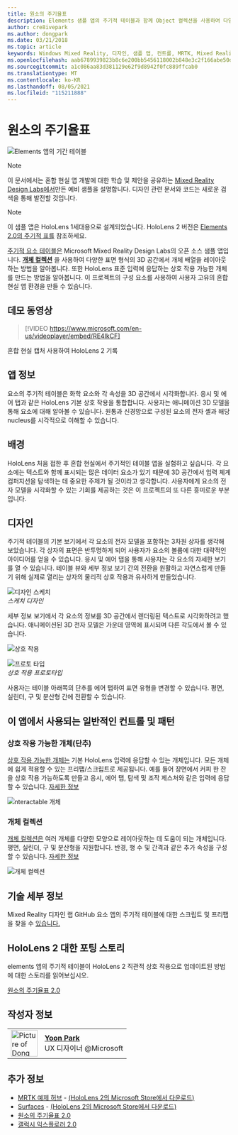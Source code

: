 ```yaml
---
title: 원소의 주기율표
description: Elements 샘플 앱의 주기적 테이블과 함께 Object 컬렉션을 사용하여 다양한 표면 형식의 3D 공간에서 개체 배열을 레이아웃하는 방법을 알아봅니다.
author: cre8ivepark
ms.author: dongpark
ms.date: 03/21/2018
ms.topic: article
keywords: Windows Mixed Reality, 디자인, 샘플 앱, 컨트롤, MRTK, Mixed Reality Toolkit, Unity, 샘플 앱, 예제 앱, 오픈 소스, Microsoft Store, HoloLens, 혼합 현실 헤드셋, windows mixed reality 헤드셋, 가상 현실 헤드셋
ms.openlocfilehash: aab6789939823b8c6e200bb5456118002b848e3c2f166abe50d4788ac8e7430d
ms.sourcegitcommit: a1c086aa83d381129e62f9d8942f0fc889ffcab0
ms.translationtype: MT
ms.contentlocale: ko-KR
ms.lasthandoff: 08/05/2021
ms.locfileid: "115211888"
---
```

# <a name="periodic-table-of-the-elements"></a>원소의 주기율표
![Elements 앱의 기간 테이블](../images/MRDL_PeriodicTable_HL1.jpg)

>[!NOTE]
>이 문서에서는 혼합 현실 앱 개발에 대한 학습 및 제안을 공유하는 [Mixed Reality Design Labs에서](https://github.com/Microsoft/MRDesignLabs_Unity)만든 예비 샘플을 설명합니다. 디자인 관련 문서와 코드는 새로운 검색을 통해 발전할 것입니다.

>[!NOTE]
>이 샘플 앱은 HoloLens 1세대용으로 설계되었습니다. HoloLens 2 버전은 [Elements 2.0의 주기적 표를](periodic-table-of-the-elements-2.md) 참조하세요.

[주기적 요소 테이블은](https://github.com/Microsoft/MRDesignLabs_Unity_PeriodicTable) Microsoft Mixed Reality Design Labs의 오픈 소스 샘플 앱입니다. **[개체 컬렉션](../../design/object-collection.md)** 을 사용하여 다양한 표면 형식의 3D 공간에서 개체 배열을 레이아웃하는 방법을 알아봅니다. 또한 HoloLens 표준 입력에 응답하는 상호 작용 가능한 개체를 만드는 방법을 알아봅니다. 이 프로젝트의 구성 요소를 사용하여 사용자 고유의 혼합 현실 앱 환경을 만들 수 있습니다.


## <a name="demo-video"></a>데모 동영상 
> [!VIDEO https://www.microsoft.com/en-us/videoplayer/embed/RE4IkCF]

혼합 현실 캡처 사용하여 HoloLens 2 기록

## <a name="about-the-app"></a>앱 정보

요소의 주기적 테이블은 화학 요소와 각 속성을 3D 공간에서 시각화합니다. 응시 및 에어 탭과 같은 HoloLens 기본 상호 작용을 통합합니다. 사용자는 애니메이션 3D 모델을 통해 요소에 대해 알아볼 수 있습니다. 원통과 신경망으로 구성된 요소의 전자 셸과 해당 nucleus를 시각적으로 이해할 수 있습니다.

## <a name="background"></a>배경

HoloLens 처음 접한 후 혼합 현실에서 주기적인 테이블 앱을 실험하고 싶습니다. 각 요소에는 텍스트와 함께 표시되는 많은 데이터 요소가 있기 때문에 3D 공간에서 입력 체계 컴퍼지션을 탐색하는 데 중요한 주제가 될 것이라고 생각합니다. 사용자에게 요소의 전자 모델을 시각화할 수 있는 기회를 제공하는 것은 이 프로젝트의 또 다른 흥미로운 부분입니다.

## <a name="design"></a>디자인

주기적 테이블의 기본 보기에서 각 요소의 전자 모델을 포함하는 3차원 상자를 생각해 보았습니다. 각 상자의 표면은 반투명하게 되어 사용자가 요소의 볼륨에 대한 대략적인 아이디어를 얻을 수 있습니다. 응시 및 에어 탭을 통해 사용자는 각 요소의 자세한 보기를 열 수 있습니다. 테이블 뷰와 세부 정보 보기 간의 전환을 원활하고 자연스럽게 만들기 위해 실제로 열리는 상자의 물리적 상호 작용과 유사하게 만들었습니다.

![디자인 스케치](images/640px-sketch20170406.jpg)<br>
*스케치 디자인*

세부 정보 보기에서 각 요소의 정보를 3D 공간에서 렌더링된 텍스트로 시각화하려고 했습니다. 애니메이션된 3D 전자 모델은 가운데 영역에 표시되며 다른 각도에서 볼 수 있습니다.

![상호 작용](images/640px-periodictable-interaction.jpg)

![프로토 타입](images/640px-periodictable-prototypes.jpg)<br>
*상호 작용 프로토타입*

사용자는 테이블 아래쪽의 단추를 에어 탭하여 표면 유형을 변경할 수 있습니다. 평면, 실린더, 구 및 분산형 간에 전환할 수 있습니다.

## <a name="common-controls-and-patterns-used-in-this-app"></a>이 앱에서 사용되는 일반적인 컨트롤 및 패턴

### <a name="interactable-object-button"></a>상호 작용 가능한 개체(단추)

[상호 작용 가능한 개체는](../../design/interactable-object.md) 기본 HoloLens 입력에 응답할 수 있는 개체입니다. 모든 개체에 쉽게 적용할 수 있는 프리팹/스크립트로 제공됩니다. 예를 들어 장면에서 커피 한 잔을 상호 작용 가능하도록 만들고 응시, 에어 탭, 탐색 및 조작 제스처와 같은 입력에 응답할 수 있습니다. [자세한 정보](../../design/interactable-object.md)

![nteractable 개체](images/640px-periodictable-interactableobject.jpg)

### <a name="object-collection"></a>개체 컬렉션

[개체 컬렉션은](../../design/object-collection.md) 여러 개체를 다양한 모양으로 레이아웃하는 데 도움이 되는 개체입니다. 평면, 실린더, 구 및 분산형을 지원합니다. 반경, 행 수 및 간격과 같은 추가 속성을 구성할 수 있습니다. [자세한 정보](../../design/object-collection.md)

![개체 컬렉션](images/640px-periodictable-collections.jpg)

## <a name="technical-details"></a>기술 세부 정보

Mixed Reality 디자인 랩 GitHub 요소 앱의 주기적 테이블에 대한 스크립트 및 프리팹을 찾을 수 [있습니다.](https://github.com/Microsoft/MRDesignLabs_Unity_PeriodicTable)

## <a name="porting-story-for-hololens-2"></a>HoloLens 2 대한 포팅 스토리

elements 앱의 주기적 테이블이 HoloLens 2 직관적 상호 작용으로 업데이트된 방법에 대한 스토리를 읽어보십시오.

[원소의 주기율표 2.0](https://medium.com/@dongyoonpark/bringing-the-periodic-table-of-the-elements-app-to-hololens-2-with-mrtk-v2-a6e3d8362158)




## <a name="about-the-author"></a>작성자 정보

<table style="border-collapse:collapse" padding-left="0px">
<tr>
<td style="border-style: none" width="60px"><img alt="Picture of Dong Yoon Park" width="60" height="60" src="images/dongyoonpark.jpg"></td>
<td style="border-style: none"><a href="http://dongyoonpark.com" target="_blank"><b>Yoon Park</b></a><br>UX 디자이너 @Microsoft</td>
</tr>
</table>

## <a name="see-also"></a>추가 정보

* [MRTK 예제 허브](/windows/mixed-reality/mrtk-unity/features/example-scenes/example-hub) - [(HoloLens 2의 Microsoft Store에서 다운로드)](https://www.microsoft.com/en-us/p/mrtk-examples-hub/9mv8c39l2sj4)
* [Surfaces](sampleapp-surfaces.md) - [(HoloLens 2의 Microsoft Store에서 다운로드)](https://www.microsoft.com/en-us/p/surfaces/9nvkpv3sk3x0)
* [원소의 주기율표 2.0](periodic-table-of-the-elements-2.md)
* [갤럭시 익스플로러 2.0](galaxy-explorer-update.md)